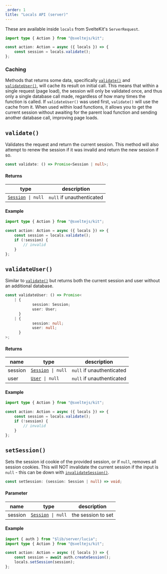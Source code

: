```yaml
---
_order: 1
title: "Locals API (server)"
---
```


These are available inside `locals` from SvelteKit's `ServerRequest`.

```ts
import type { Action } from "@sveltejs/kit";

const action: Action = async ({ locals }) => {
	const session = locals.validate();
};
```

### Caching

Methods that returns some data, specifically [`validate()`](/sveltekit/api-reference/locals-api#validate) and [`validateUser()`](/sveltekit/api-reference/locals-api#validateuser), will cache its result on initial call. This means that within a single request (page load), the session will only be validated once, and thus only a single database call made, regardless of how many times the function is called. If `validateUser()` was used first, `validate()` will use the cache from it. When used within load functions, it allows you to get the current session without awaiting for the parent load function and sending another database call, improving page loads.

## `validate()`

Validates the request and return the current session. This method will also attempt to renew the session if it was invalid and return the new session if so.

```ts
const validate: () => Promise<Session | null>;
```

#### Returns

| type                                                | description               |
| --------------------------------------------------- | ------------------------- |
| [`Session`](/reference/api/types#session)` \| null` | `null` if unauthenticated |

#### Example

```ts
import type { Action } from "@sveltejs/kit";

const action: Action = async ({ locals }) => {
	const session = locals.validate();
	if (!session) {
		// invalid
	}
};
```

## `validateUser()`

Similar to [`validate()`](/sveltekit/api-reference/locals-api#validate) but returns both the current session and user without an additional database.

```ts
const validateUser: () => Promise<
	| {
			session: Session;
			user: User;
	  }
	| {
			session: null;
			user: null;
	  }
>;
```

#### Returns

| name    | type                                                | description               |
| ------- | --------------------------------------------------- | ------------------------- |
| session | [`Session`](/reference/api/types#session)` \| null` | `null` if unauthenticated |
| user    | [`User`](/reference/api/types#user)` \| null`       | `null` if unauthenticated |

#### Example

```ts
import type { Action } from "@sveltejs/kit";

const action: Action = async ({ locals }) => {
	const session = locals.validate();
	if (!session) {
		// invalid
	}
};
```

## `setSession()`

Sets the session id cookie of the provided session, or if `null`, removes all session cookies. This will NOT invalidate the current session if the input is `null` - this can be down with [`invalidateSession()`](/reference/api/auth#invalidatesession).

```ts
const setSession: (session: Session | null) => void;
```

#### Parameter

| name    | type                                                | description        |
| ------- | --------------------------------------------------- | ------------------ |
| session | [`Session`](/reference/api/types#session)` \| null` | the session to set |

#### Example

```ts
import { auth } from "$lib/server/lucia";
import type { Action } from "@sveltejs/kit";

const action: Action = async ({ locals }) => {
	const session = await auth.createSession();
	locals.setSession(session);
};
```
